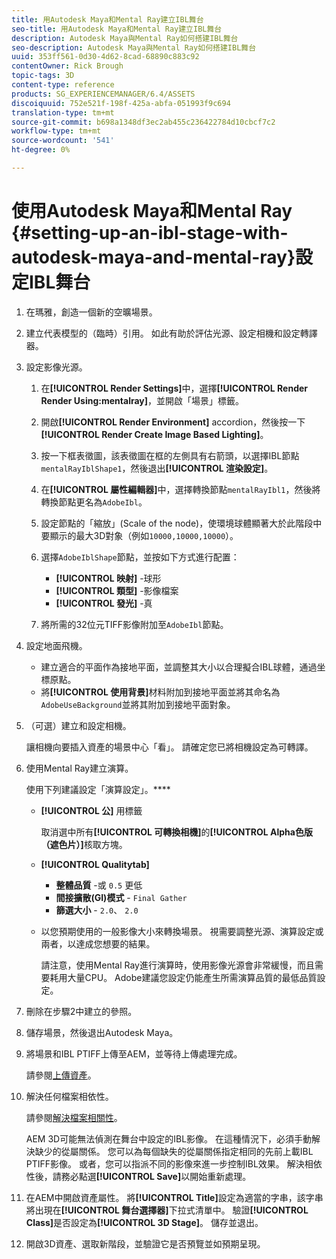 ```yaml
---
title: 用Autodesk Maya和Mental Ray建立IBL舞台
seo-title: 用Autodesk Maya和Mental Ray建立IBL舞台
description: Autodesk Maya與Mental Ray如何搭建IBL舞台
seo-description: Autodesk Maya與Mental Ray如何搭建IBL舞台
uuid: 353ff561-0d30-4d62-8cad-68890c883c92
contentOwner: Rick Brough
topic-tags: 3D
content-type: reference
products: SG_EXPERIENCEMANAGER/6.4/ASSETS
discoiquuid: 752e521f-198f-425a-abfa-051993f9c694
translation-type: tm+mt
source-git-commit: b698a1348df3ec2ab455c236422784d10cbcf7c2
workflow-type: tm+mt
source-wordcount: '541'
ht-degree: 0%

---
```



# 使用Autodesk Maya和Mental Ray {#setting-up-an-ibl-stage-with-autodesk-maya-and-mental-ray}設定IBL舞台

1. 在瑪雅，創造一個新的空曠場景。

1. 建立代表模型的（臨時）引用。 如此有助於評估光源、設定相機和設定轉譯器。
1. 設定影像光源。

   1. 在&#x200B;**[!UICONTROL Render Settings]**&#x200B;中，選擇&#x200B;**[!UICONTROL Render Render Using:mentalray]**，並開啟「場景」標籤。
   1. 開啟&#x200B;**[!UICONTROL Render Environment]** accordion，然後按一下&#x200B;**[!UICONTROL Render Create Image Based Lighting]**。
   1. 按一下框表徵圖，該表徵圖在框的左側具有右箭頭，以選擇IBL節點`mentalRayIblShape1`，然後退出&#x200B;**[!UICONTROL 渲染設定]**。
   1. 在&#x200B;**[!UICONTROL 屬性編輯器]**&#x200B;中，選擇轉換節點`mentalRayIbl1`，然後將轉換節點更名為`AdobeIbl`。
   1. 設定節點的「縮放」(Scale of the node)，使環境球體顯著大於此階段中要顯示的最大3D對象（例如`10000,10000,10000`）。
   1. 選擇`AdobeIblShape`節點，並按如下方式進行配置：

      * **[!UICONTROL 映射]** -球形
      * **[!UICONTROL 類型]** -影像檔案
      * **[!UICONTROL 發光]** -真
   1. 將所需的32位元TIFF影像附加至`AdobeIbl`節點。


1. 設定地面飛機。

   * 建立適合的平面作為接地平面，並調整其大小以合理擬合IBL球體，通過坐標原點。
   * 將&#x200B;**[!UICONTROL 使用背景]**&#x200B;材料附加到接地平面並將其命名為`AdobeUseBackground`並將其附加到接地平面對象。

1. （可選）建立和設定相機。

   讓相機向要插入資產的場景中心「看」。 請確定您已將相機設定為可轉譯。

1. 使用Mental Ray建立演算。

   使用下列建議設定「演算設定」。****

   * **[!UICONTROL 公]** 用標籤

      取消選中所有&#x200B;**[!UICONTROL 可轉換相機]**&#x200B;的&#x200B;**[!UICONTROL Alpha色版（遮色片）]**&#x200B;核取方塊。

   * **[!UICONTROL Qualitytab]** 

      * **整體品質** -或 `0.5` 更低
      * **間接擴散(GI)模式** -  `Final Gather`
      * **篩選大小** -  `2.0`、  `2.0`
   * 以您預期使用的一般影像大小來轉換場景。 視需要調整光源、演算設定或兩者，以達成您想要的結果。

      請注意，使用Mental Ray進行演算時，使用影像光源會非常緩慢，而且需要耗用大量CPU。 Adobe建議您設定仍能產生所需演算品質的最低品質設定。


1. 刪除在步驟2中建立的參照。

1. 儲存場景，然後退出Autodesk Maya。

1. 將場景和IBL PTIFF上傳至AEM，並等待上傳處理完成。

   請參閱[上傳資產](managing-assets-touch-ui.md#uploading-assets)。

1. 解決任何檔案相依性。

   請參閱[解決檔案相關性](resolve-file-dependencies.md)。

   AEM 3D可能無法偵測在舞台中設定的IBL影像。 在這種情況下，必須手動解決缺少的從屬關係。 您可以為每個缺失的從屬關係指定相同的先前上載IBL PTIFF影像。 或者，您可以指派不同的影像來進一步控制IBL效果。 解決相依性後，請務必點選&#x200B;**[!UICONTROL Save]**&#x200B;以開始重新處理。

1. 在AEM中開啟資產屬性。 將&#x200B;**[!UICONTROL Title]**&#x200B;設定為適當的字串，該字串將出現在&#x200B;**[!UICONTROL 舞台選擇器]**&#x200B;下拉式清單中。 驗證&#x200B;**[!UICONTROL Class]**&#x200B;是否設定為&#x200B;**[!UICONTROL 3D Stage]**。 儲存並退出。

1. 開啟3D資產、選取新階段，並驗證它是否預覽並如預期呈現。

